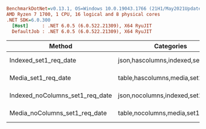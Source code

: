 ``` ini

BenchmarkDotNet=v0.13.1, OS=Windows 10.0.19043.1766 (21H1/May2021Update)
AMD Ryzen 7 1700, 1 CPU, 16 logical and 8 physical cores
.NET SDK=6.0.300
  [Host]     : .NET 6.0.5 (6.0.522.21309), X64 RyuJIT
  DefaultJob : .NET 6.0.5 (6.0.522.21309), X64 RyuJIT


```
|                          Method |                         Categories |      Mean |    Error |   StdDev |
|-------------------------------- |----------------------------------- |----------:|---------:|---------:|
|           Indexed_set1_req_date | json,hascolumns,indexed,set1,dates |  25.85 ms | 0.514 ms | 0.455 ms |
|             Media_set1_req_date |  table,hascolumns,media,set1,dates | 376.34 ms | 7.443 ms | 7.310 ms |
| Indexed_noColumns_set1_req_date |  json,nocolumns,indexed,set1,dates |  13.08 ms | 0.259 ms | 0.467 ms |
|   Media_noColumns_set1_req_date |   table,nocolumns,media,set1,dates | 352.69 ms | 6.394 ms | 5.339 ms |

